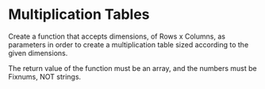 # Multiplication Tables

Create a function that accepts dimensions, of Rows x Columns, as parameters in order to create a multiplication table sized according to the given dimensions. 

The return value of the function must be an array, and the numbers must be Fixnums, NOT strings.
